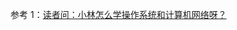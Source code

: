 

参考 1：[读者问：小林怎么学操作系统和计算机网络呀？](https://mp.weixin.qq.com/s?__biz=MzUxODAzNDg4NQ==&mid=2247485711&idx=1&sn=f779f491ef0fb164121adb3ac7fd7530&scene=21#wechat_redirect)